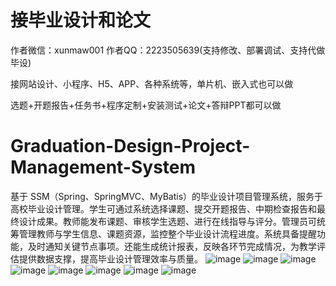 # 接毕业设计和论文
作者微信：xunmaw001  作者QQ：2223505639(支持修改、部署调试、支持代做毕设)

接网站设计、小程序、H5、APP、各种系统等，单片机、嵌入式也可以做

选题+开题报告+任务书+程序定制+安装测试+论文+答辩PPT都可以做
# Graduation-Design-Project-Management-System
基于 SSM（Spring、SpringMVC、MyBatis）的毕业设计项目管理系统，服务于高校毕业设计管理。学生可通过系统选择课题、提交开题报告、中期检查报告和最终设计成果。教师能发布课题、审核学生选题、进行在线指导与评分。管理员可统筹管理教师与学生信息、课题资源，监控整个毕业设计流程进度。系统具备提醒功能，及时通知关键节点事项。还能生成统计报表，反映各环节完成情况，为教学评估提供数据支撑，提高毕业设计管理效率与质量。 
![image](https://github.com/user-attachments/assets/adeb24ab-ae6e-45d2-96ef-298f800fb9e9)
![image](https://github.com/user-attachments/assets/549946b9-f2bd-4c38-ab78-fde7876369e7)
![image](https://github.com/user-attachments/assets/4f7937c6-42df-436e-ac5f-77efd90de338)
![image](https://github.com/user-attachments/assets/d64c9032-a22f-40fd-8436-84ac2ab17b39)
![image](https://github.com/user-attachments/assets/1516b7c8-9fac-494d-b7d1-cc92bd087524)
![image](https://github.com/user-attachments/assets/0950d7c3-234c-471d-be61-1da2d11c8580)
![image](https://github.com/user-attachments/assets/e8842c23-f5f3-4167-8d85-8697e05f4aa8)
![image](https://github.com/user-attachments/assets/96623e57-4ffa-485f-a758-540a7ab2d3f1)
